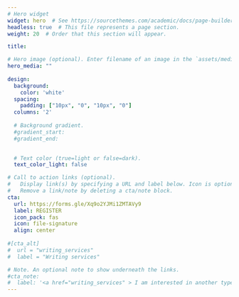 ```yaml
---
# Hero widget
widget: hero  # See https://sourcethemes.com/academic/docs/page-builder/
headless: true  # This file represents a page section.
weight: 20  # Order that this section will appear.

title: 

# Hero image (optional). Enter filename of an image in the `assets/media` folder.
hero_media: ""
  
design:
  background:
    color: 'white'
  spacing:
    padding: ["10px", "0", "10px", "0"]
  columns: '2'
  
  # Background gradient.
  #gradient_start:
  #gradient_end:
  

  # Text color (true=light or false=dark).
  text_color_light: false

# Call to action links (optional).
#   Display link(s) by specifying a URL and label below. Icon is optional for `[cta]`.
#   Remove a link/note by deleting a cta/note block.
cta:
  url: https://forms.gle/Xq9o2YJMi1ZMTAVy9
  label: REGISTER
  icon_pack: fas
  icon: file-signature
  align: center
  
#[cta_alt]
#  url = "writing_services"
#  label = "Writing services"

# Note. An optional note to show underneath the links.
#cta_note:
#  label: '<a href="writing_services" > I am interested in another type of writing help.<!-- V --></a>'
---
```

